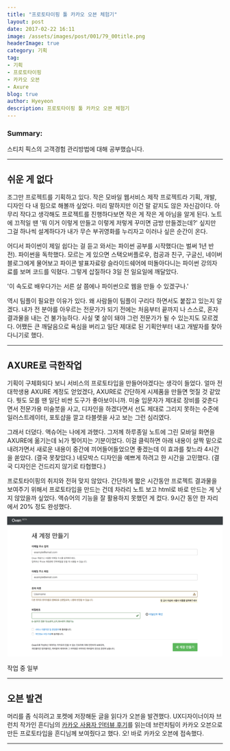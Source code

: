 ```yaml
---
title: "프로토타이핑 툴 카카오 오븐 체험기"
layout: post
date: 2017-02-22 16:11
image: /assets/images/post/001/79_00title.png
headerImage: true
category: 기획
tag:
- 기획
- 프로토타이핑
- 카카오 오븐
- Axure
blog: true
author: Hyeyeon
description: 프로토타이핑 툴 카카오 오븐 체험기
---
```


### Summary:

스티치 픽스의 고객경험 관리방법에 대해 공부했습니다.

---

## 쉬운 게 없다

조그만 프로젝트를 기획하고 있다. 작은 모바일 웹서비스 제작 프로젝트라 기획, 개발, 디자인 다 내 힘으로 해볼까 싶었다. 미리 말하지만 이건 말 같지도 않은 자신감이다. 아무리 작다고 생각해도 프로젝트를 진행하다보면 작은 게 작은 게 아님을 알게 된다. 노트에 끄적일 땐 '뭐 이거 이렇게 만들고 이렇게 저렇게 꾸미면 금방 만들겠는데?' 싶지만 그걸 하나씩 설계하다가 내가 무슨 부귀영화를 누리자고 이러나 싶은 순간이 온다.

어디서 파이썬이 제일 쉽다는 걸 듣고 와서는 파이썬 공부를 시작했다(는 벌써 1년 반 전). 파이썬을 독학했다. 모르는 게 있으면 스택오버플로우, 컴공과 친구, 구글신, 네이버블로그에게 물어보고 파이콘 발표자료랑 슬라이드쉐어에 떠돌아다니는 파이썬 강의자료를 보며 코드를 익혔다. 그렇게 삽질하다 3일 전 일요일에 깨달았다.

'이 속도로 배우다가는 서른 살 쯤에나 파이썬으로 웹을 만들 수 있겠구나.'

역시 팀플이 필요한 이유가 있다. 왜 사람들이 팀플이 구리다 하면서도 붙잡고 있는지 알겠다. 내가 전 분야를 아우르는 전문가가 되기 전에는 처음부터 끝까지 나 스스로, 혼자 결과물을 내는 건 불가능하다. 사실 몇 살이 돼야 그런 전문가가 될 수 있는지도 모르겠다. 어쨌든 큰 깨달음으로 욕심을 버리고 일단 제대로 된 기획안부터 내고 개발자를 찾아다니기로 했다.

---

## AXURE로 극한작업

기획이 구체화되다 보니 서비스의 프로토타입을 만들어야겠다는 생각이 들었다. 얼마 전 대학생용 AXURE 계정도 얻었겠다, AXURE로 간단하게 시제품을 만들면 멋질 것 같았다. 뭣도 모를 땐 일단 비싼 도구가 좋아보이니까. 미술 입문자가 제대로 장비를 갖춘다면서 전문가용 미술붓을 사고, 디자인을 하겠다면서 선도 제대로 그리지 못하는 수준에 일러스트레이터, 포토샵을 깔고 타블렛을 사고 보는 그런 심리였다.

그래서 더뎠다. 액슈어는 나에게 과했다. 그저께 하루종일 노트에 그린 모바일 화면을 AXURE에 옮기는데 뇌가 찢어지는 기분이었다. 이걸 클릭하면 아래 내용이 살짝 밑으로 내려가면서 새로운 내용이 중간에 끼어들어들었으면 좋겠는데 이 효과를 찾느라 4시간을 쏟았다. (결국 못찾았다.) 네모박스 디자인을 예쁘게 하려고 한 시간을 고민했다. (결국 디자인은 건드리지 않기로 타협했다.)

프로토타이핑의 취지와 전혀 맞지 않았다. 간단하게 짧은 시간동안 프로젝트 결과물을 보여주기 위해서 프로토타입을 만드는 건데 차라리 노트 보고 html로 바로 만드는 게 낫지 않았을까 싶었다. 액슈어의 기능을 잘 활용하지 못했던 게 컸다. 9시간 동안 한 자리에서 20% 정도 완성했다.

![pic1](/assets/images/post/001/79_01.png)
<figcaption class="caption">작업 중 일부</figcaption>

---

## 오븐 발견

머리를 좀 식히려고 포켓에 저장해둔 글을 읽다가 오븐을 발견했다. UX디자이너이자 브런치 작가인 흔디님의 [카카오 사용자 인터뷰 후기](https://imyeonn.github.io/%EA%B8%B0%ED%9A%8D/76/)를 읽는데 브런치팀이 카카오 오븐으로 만든 프로토타입을 흔디님께 보여줬다고 했다. 오! 바로 카카오 오븐에 접속했다. 


---
